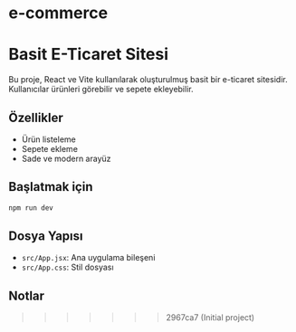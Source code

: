 
# e-commerce

# Basit E-Ticaret Sitesi

Bu proje, React ve Vite kullanılarak oluşturulmuş basit bir e-ticaret sitesidir. Kullanıcılar ürünleri görebilir ve sepete ekleyebilir.

## Özellikler
- Ürün listeleme
- Sepete ekleme
- Sade ve modern arayüz

## Başlatmak için

```bash
npm run dev
```

## Dosya Yapısı
- `src/App.jsx`: Ana uygulama bileşeni
- `src/App.css`: Stil dosyası

## Notlar
>>>>>>> 2967ca7 (Initial project)
